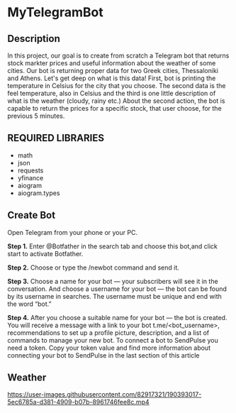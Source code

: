 # MyTelegramBot


## Description 
In this project, our goal is to create from scratch a Telegram bot that returns stock markter prices and  useful information about the weather of some cities. Our bot is returning proper data for two Greek cities, Thessaloniki and Athens. Let's get deep on what is this data! First, bot is printing the temperature in Celsius for the city that you choose. The second data is the feel temperature, also in Celsius and the third is one little description of what is the weather (cloudy, rainy etc.)
About the second action, the bot is capable to return the prices for a specific stock, that user choose, for the previous 5 minutes.

## REQUIRED LIBRARIES
* math
* json
* requests
* yfinance
* aiogram
* aiogram.types

## Create Bot
Open Telegram from your phone or your PC.

**Step 1.** Enter @Botfather in the search tab and choose this bot,and click start to activate Botfather.

**Step 2.** Choose or type the /newbot command and send it.

**Step 3.** Choose a name for your bot — your subscribers will see it in the conversation. And choose a username for your bot — the bot can be found by its username in searches. The username must be unique and end with the word “bot.”

**Step 4.** After you choose a suitable name for your bot — the bot is created. You will receive a message with a link to your bot t.me/<bot_username>, recommendations to set up a profile picture, description, and a list of commands to manage your new bot.
To connect a bot to SendPulse you need a token. Copy your token value and find more information about connecting your bot to SendPulse in the last section of this article

## Weather 
https://user-images.githubusercontent.com/82917321/190393017-5ec6785a-d381-4909-b07b-8961746fee8c.mp4
